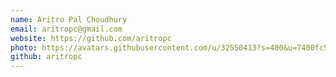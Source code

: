 ```yaml
---
name: Aritro Pal Choudhury
email: aritropc@gmail.com
website: https://github.com/aritropc
photo: https://avatars.githubusercontent.com/u/32550413?s=400&u=7400fc5a52409c1d950cb52bcd5bdc1b5b80ab33&v=4
github: aritropc
---
```

